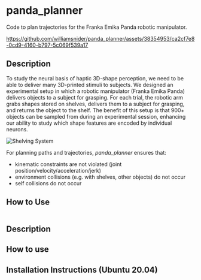 # panda_planner

Code to plan trajectories for the Franka Emika Panda robotic manipulator.

https://github.com/williamsnider/panda_planner/assets/38354953/ca2cf7e8-0cd9-4160-b797-5c069f539a17

## Description

To study the neural basis of haptic 3D-shape perception, we need to be able to deliver many 3D-printed stimuli to subjects. We designed an experimental setup in which a robotic manipulator (Franka Emika Panda) delivers objects to a subject for grasping. For each trial, the robotic arm grabs shapes stored on shelves, delivers them to a subject for grasping, and returns the object to the shelf. The benefit of this setup is that 900+ objects can be sampled from during an experimental session, enhancing our ability to study which shape features are encoded by individual neurons.

![Shelving System](assets/shelving_system-1.png)

For planning paths and trajectories, _panda_planner_ ensures that:

- kinematic constraints are not violated (joint position/velocity/acceleration/jerk)
- environment collisions (e.g. with shelves, other objects) do not occur
- self collisions do not occur

## How to Use

```

```

## Description

## How to use

## Installation Instructions (Ubuntu 20.04)
